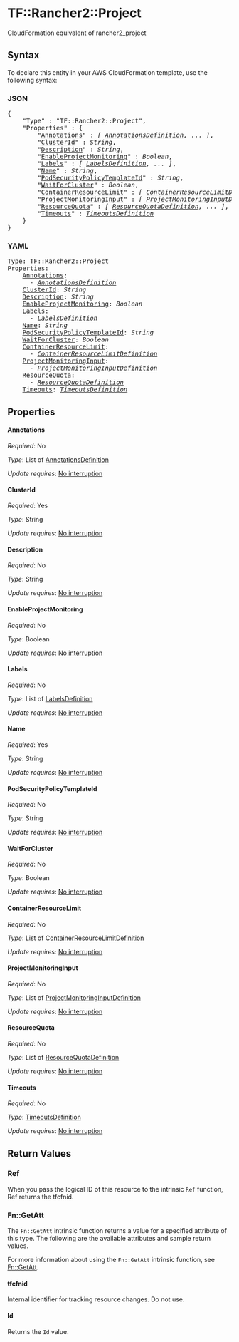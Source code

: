 # TF::Rancher2::Project

CloudFormation equivalent of rancher2_project

## Syntax

To declare this entity in your AWS CloudFormation template, use the following syntax:

### JSON

<pre>
{
    "Type" : "TF::Rancher2::Project",
    "Properties" : {
        "<a href="#annotations" title="Annotations">Annotations</a>" : <i>[ <a href="annotationsdefinition.md">AnnotationsDefinition</a>, ... ]</i>,
        "<a href="#clusterid" title="ClusterId">ClusterId</a>" : <i>String</i>,
        "<a href="#description" title="Description">Description</a>" : <i>String</i>,
        "<a href="#enableprojectmonitoring" title="EnableProjectMonitoring">EnableProjectMonitoring</a>" : <i>Boolean</i>,
        "<a href="#labels" title="Labels">Labels</a>" : <i>[ <a href="labelsdefinition.md">LabelsDefinition</a>, ... ]</i>,
        "<a href="#name" title="Name">Name</a>" : <i>String</i>,
        "<a href="#podsecuritypolicytemplateid" title="PodSecurityPolicyTemplateId">PodSecurityPolicyTemplateId</a>" : <i>String</i>,
        "<a href="#waitforcluster" title="WaitForCluster">WaitForCluster</a>" : <i>Boolean</i>,
        "<a href="#containerresourcelimit" title="ContainerResourceLimit">ContainerResourceLimit</a>" : <i>[ <a href="containerresourcelimitdefinition.md">ContainerResourceLimitDefinition</a>, ... ]</i>,
        "<a href="#projectmonitoringinput" title="ProjectMonitoringInput">ProjectMonitoringInput</a>" : <i>[ <a href="projectmonitoringinputdefinition.md">ProjectMonitoringInputDefinition</a>, ... ]</i>,
        "<a href="#resourcequota" title="ResourceQuota">ResourceQuota</a>" : <i>[ <a href="resourcequotadefinition.md">ResourceQuotaDefinition</a>, ... ]</i>,
        "<a href="#timeouts" title="Timeouts">Timeouts</a>" : <i><a href="timeoutsdefinition.md">TimeoutsDefinition</a></i>
    }
}
</pre>

### YAML

<pre>
Type: TF::Rancher2::Project
Properties:
    <a href="#annotations" title="Annotations">Annotations</a>: <i>
      - <a href="annotationsdefinition.md">AnnotationsDefinition</a></i>
    <a href="#clusterid" title="ClusterId">ClusterId</a>: <i>String</i>
    <a href="#description" title="Description">Description</a>: <i>String</i>
    <a href="#enableprojectmonitoring" title="EnableProjectMonitoring">EnableProjectMonitoring</a>: <i>Boolean</i>
    <a href="#labels" title="Labels">Labels</a>: <i>
      - <a href="labelsdefinition.md">LabelsDefinition</a></i>
    <a href="#name" title="Name">Name</a>: <i>String</i>
    <a href="#podsecuritypolicytemplateid" title="PodSecurityPolicyTemplateId">PodSecurityPolicyTemplateId</a>: <i>String</i>
    <a href="#waitforcluster" title="WaitForCluster">WaitForCluster</a>: <i>Boolean</i>
    <a href="#containerresourcelimit" title="ContainerResourceLimit">ContainerResourceLimit</a>: <i>
      - <a href="containerresourcelimitdefinition.md">ContainerResourceLimitDefinition</a></i>
    <a href="#projectmonitoringinput" title="ProjectMonitoringInput">ProjectMonitoringInput</a>: <i>
      - <a href="projectmonitoringinputdefinition.md">ProjectMonitoringInputDefinition</a></i>
    <a href="#resourcequota" title="ResourceQuota">ResourceQuota</a>: <i>
      - <a href="resourcequotadefinition.md">ResourceQuotaDefinition</a></i>
    <a href="#timeouts" title="Timeouts">Timeouts</a>: <i><a href="timeoutsdefinition.md">TimeoutsDefinition</a></i>
</pre>

## Properties

#### Annotations

_Required_: No

_Type_: List of <a href="annotationsdefinition.md">AnnotationsDefinition</a>

_Update requires_: [No interruption](https://docs.aws.amazon.com/AWSCloudFormation/latest/UserGuide/using-cfn-updating-stacks-update-behaviors.html#update-no-interrupt)

#### ClusterId

_Required_: Yes

_Type_: String

_Update requires_: [No interruption](https://docs.aws.amazon.com/AWSCloudFormation/latest/UserGuide/using-cfn-updating-stacks-update-behaviors.html#update-no-interrupt)

#### Description

_Required_: No

_Type_: String

_Update requires_: [No interruption](https://docs.aws.amazon.com/AWSCloudFormation/latest/UserGuide/using-cfn-updating-stacks-update-behaviors.html#update-no-interrupt)

#### EnableProjectMonitoring

_Required_: No

_Type_: Boolean

_Update requires_: [No interruption](https://docs.aws.amazon.com/AWSCloudFormation/latest/UserGuide/using-cfn-updating-stacks-update-behaviors.html#update-no-interrupt)

#### Labels

_Required_: No

_Type_: List of <a href="labelsdefinition.md">LabelsDefinition</a>

_Update requires_: [No interruption](https://docs.aws.amazon.com/AWSCloudFormation/latest/UserGuide/using-cfn-updating-stacks-update-behaviors.html#update-no-interrupt)

#### Name

_Required_: Yes

_Type_: String

_Update requires_: [No interruption](https://docs.aws.amazon.com/AWSCloudFormation/latest/UserGuide/using-cfn-updating-stacks-update-behaviors.html#update-no-interrupt)

#### PodSecurityPolicyTemplateId

_Required_: No

_Type_: String

_Update requires_: [No interruption](https://docs.aws.amazon.com/AWSCloudFormation/latest/UserGuide/using-cfn-updating-stacks-update-behaviors.html#update-no-interrupt)

#### WaitForCluster

_Required_: No

_Type_: Boolean

_Update requires_: [No interruption](https://docs.aws.amazon.com/AWSCloudFormation/latest/UserGuide/using-cfn-updating-stacks-update-behaviors.html#update-no-interrupt)

#### ContainerResourceLimit

_Required_: No

_Type_: List of <a href="containerresourcelimitdefinition.md">ContainerResourceLimitDefinition</a>

_Update requires_: [No interruption](https://docs.aws.amazon.com/AWSCloudFormation/latest/UserGuide/using-cfn-updating-stacks-update-behaviors.html#update-no-interrupt)

#### ProjectMonitoringInput

_Required_: No

_Type_: List of <a href="projectmonitoringinputdefinition.md">ProjectMonitoringInputDefinition</a>

_Update requires_: [No interruption](https://docs.aws.amazon.com/AWSCloudFormation/latest/UserGuide/using-cfn-updating-stacks-update-behaviors.html#update-no-interrupt)

#### ResourceQuota

_Required_: No

_Type_: List of <a href="resourcequotadefinition.md">ResourceQuotaDefinition</a>

_Update requires_: [No interruption](https://docs.aws.amazon.com/AWSCloudFormation/latest/UserGuide/using-cfn-updating-stacks-update-behaviors.html#update-no-interrupt)

#### Timeouts

_Required_: No

_Type_: <a href="timeoutsdefinition.md">TimeoutsDefinition</a>

_Update requires_: [No interruption](https://docs.aws.amazon.com/AWSCloudFormation/latest/UserGuide/using-cfn-updating-stacks-update-behaviors.html#update-no-interrupt)

## Return Values

### Ref

When you pass the logical ID of this resource to the intrinsic `Ref` function, Ref returns the tfcfnid.

### Fn::GetAtt

The `Fn::GetAtt` intrinsic function returns a value for a specified attribute of this type. The following are the available attributes and sample return values.

For more information about using the `Fn::GetAtt` intrinsic function, see [Fn::GetAtt](https://docs.aws.amazon.com/AWSCloudFormation/latest/UserGuide/intrinsic-function-reference-getatt.html).

#### tfcfnid

Internal identifier for tracking resource changes. Do not use.

#### Id

Returns the <code>Id</code> value.

